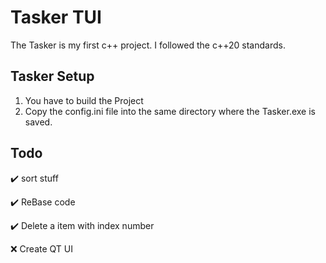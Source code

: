# Tasker TUI
The Tasker is my first c++ project. I followed the c++20 standards.

## Tasker Setup
1. You have to build the Project
2. Copy the config.ini file into the same directory where the Tasker.exe is saved.

## Todo
✔️ sort stuff

✔️ ReBase code

✔️ Delete a item with index number

❌ Create QT UI

